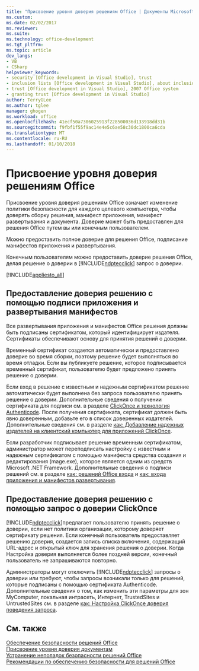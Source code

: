 ```yaml
---
title: "Присвоение уровня доверия решениям Office | Документы Microsoft"
ms.custom: 
ms.date: 02/02/2017
ms.reviewer: 
ms.suite: 
ms.technology: office-development
ms.tgt_pltfrm: 
ms.topic: article
dev_langs:
- VB
- CSharp
helpviewer_keywords:
- security [Office development in Visual Studio], trust
- inclusion lists [Office development in Visual Studio], about inclusion lists
- trust [Office development in Visual Studio], 2007 Office system
- granting trust [Office development in Visual Studio]
author: TerryGLee
ms.author: tglee
manager: ghogen
ms.workload: office
ms.openlocfilehash: 41ecf50a7306025913f228500036d133918dd31b
ms.sourcegitcommit: f9fbf1f55f9ac14e4e5c6ae58c30dc1800ca6cda
ms.translationtype: MT
ms.contentlocale: ru-RU
ms.lasthandoff: 01/10/2018
---
```

# <a name="granting-trust-to-office-solutions"></a>Присвоение уровня доверия решениям Office
  Присвоение уровня доверия решениям Office означает изменение политики безопасности для каждого целевого компьютера, чтобы доверять сборку решения, манифест приложения, манифест развертывания и документа. Доверие может быть предоставлен для решения Office путем вы или конечным пользователем.  
  
 Можно предоставить полное доверие для решения Office, подписание манифестов приложения и развертывания.  
  
 Конечным пользователям можно предоставить доверие решения Office, делая решение о доверии в [!INCLUDE[ndptecclick](../vsto/includes/ndptecclick-md.md)] запрос о доверии.  
  
 [!INCLUDE[appliesto_all](../vsto/includes/appliesto-all-md.md)]  
  
##  <a name="Signing"></a>Предоставление доверия решению с помощью подписи приложения и развертывания манифестов  
 Все развертывания приложения и манифестов Office решения должны быть подписаны сертификатом, который идентифицирует издателя. Сертификаты обеспечивают основу для принятия решений о доверии.  
  
 Временный сертификат создается автоматически и предоставлено доверие во время сборки, поэтому решение будет выполняться во время отладки. Если вы публикуете решение, которое подписывается временный сертификат, пользователю будет предложено принять решение о доверии.  
  
 Если вход в решение с известным и надежным сертификатом решение автоматически будет выполнена без запроса пользователю принять решение о доверии. Дополнительные сведения о получении сертификата для подписи см. в разделе [ClickOnce и технология Authenticode](/visualstudio/deployment/clickonce-and-authenticode). После получения сертификата, сертификат должен быть явно доверенным, добавьте его в список доверенных издателей. Дополнительные сведения см. в разделе [как: Добавление надежных издателей на клиентский компьютер для приложений ClickOnce](/visualstudio/deployment/how-to-add-a-trusted-publisher-to-a-client-computer-for-clickonce-applications).  
  
 Если разработчик подписывает решение временным сертификатом, администратор может переподписать настройку с известным и надежным сертификатом с помощью манифеста средства создания и редактирования (mage.exe), которое является одним из средств Microsoft .NET Framework. Дополнительные сведения о подписи решений см. в разделе [как: решений Office входа](../vsto/how-to-sign-office-solutions.md) и [как: входа приложения и манифестов развертывания](/visualstudio/ide/how-to-sign-application-and-deployment-manifests).  
  
##  <a name="TrustPrompt"></a>Предоставление доверия решению с помощью запрос о доверии ClickOnce  
 [!INCLUDE[ndptecclick](../vsto/includes/ndptecclick-md.md)]предлагает пользователю принять решение о доверии, если нет политики организации, которому доверяет сертификату решения. Если конечный пользователь предоставляет решению доверия, создается запись списка включения, содержащий URL-адрес и открытый ключ для хранения решения о доверии. Когда Настройка доверия выполняется более поздней версии, конечный пользователь не запрашиваются повторно.  
  
 Администраторы могут отключить [!INCLUDE[ndptecclick](../vsto/includes/ndptecclick-md.md)] запросы о доверии или требуют, чтобы запросы возникали только для решений, которые подписаны с помощью сертификата Authenticode. Дополнительные сведения о том, как изменить эти параметры для зон MyComputer, локальная интрасеть, Интернет, TrustedSites и UntrustedSites см. в разделе [как: Настройка ClickOnce доверия поведения запроса](/visualstudio/deployment/how-to-configure-the-clickonce-trust-prompt-behavior).  
  
## <a name="see-also"></a>См. также  
 [Обеспечение безопасности решений Office](../vsto/securing-office-solutions.md)   
 [Присвоение уровня доверия документам](../vsto/granting-trust-to-documents.md)   
 [Устранение неполадок безопасности решений Office](../vsto/troubleshooting-office-solution-security.md)   
 [Рекомендации по обеспечению безопасности для решений Office](../vsto/specific-security-considerations-for-office-solutions.md)  
  
  